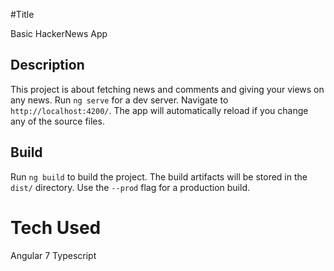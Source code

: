 #Title

Basic HackerNews App

## Description

This project is about fetching news and comments and giving your views on any news.
Run `ng serve` for a dev server. Navigate to `http://localhost:4200/`. The app will automatically reload if you change any of the source files.

## Build

Run `ng build` to build the project. The build artifacts will be stored in the `dist/` directory. Use the `--prod` flag for a production build.

# Tech Used
Angular 7
Typescript
